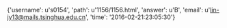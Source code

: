 {'username': u's0154', 'path': u'1156/1156.html', 'answer': u'B', 'email': u'lin-jy13@mails.tsinghua.edu.cn', 'time': '2016-02-21:23:05:30'}
